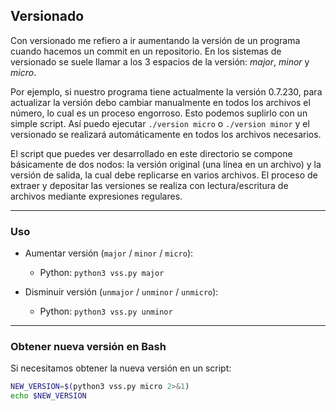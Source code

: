## Versionado
Con versionado me refiero a ir aumentando la versión de un programa cuando hacemos un commit en un repositorio. En los sistemas de versionado se suele llamar a los 3 espacios de la versión: *major*, *minor* y *micro*.

Por ejemplo, si nuestro programa tiene actualmente la versión 0.7.230, para actualizar la versión debo cambiar manualmente en todos los archivos el número, lo cual es un proceso engorroso. Esto podemos suplirlo con un simple script. Así puedo ejecutar `./version micro` o `./version minor` y el versionado se realizará automáticamente en todos los archivos necesarios.

El script que puedes ver desarrollado en este directorio se compone básicamente de dos nodos: la versión original (una línea en un archivo) y la versión de salida, la cual debe replicarse en varios archivos. El proceso de extraer y depositar las versiones se realiza con lectura/escritura de archivos mediante expresiones regulares.

____________________________________________

### Uso

- Aumentar versión (`major` / `minor` / `micro`):
    + Python: `python3 vss.py major`

- Disminuir versión (`unmajor` / `unminor` / `unmicro`):
    + Python: `python3 vss.py unminor`

____________________________________________

### Obtener nueva versión en Bash
Si necesitamos obtener la nueva versión en un script:

```bash
NEW_VERSION=$(python3 vss.py micro 2>&1)
echo $NEW_VERSION
```
